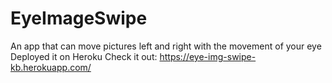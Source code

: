 # EyeImageSwipe
An app that can move pictures left and right with the movement of your eye
Deployed it on Heroku
Check it out: https://eye-img-swipe-kb.herokuapp.com/

